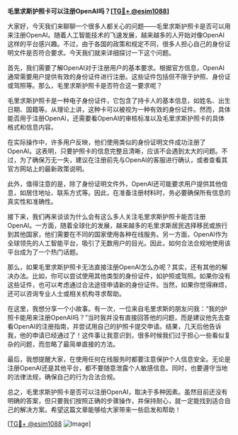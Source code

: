 **毛里求斯护照卡可以注册OpenAI吗？[[TG💪+ @esim1088](https://t.me/s/esim1088)]**

大家好，今天我们来聊聊一个很多人都关心的问题——毛里求斯护照卡是否可以用来注册OpenAI。随着人工智能技术的飞速发展，越来越多的人开始对像OpenAI这样的平台感兴趣。不过，由于各国的政策和规定不同，很多人担心自己的身份证明文件是否符合要求。今天我们就来详细探讨一下这个问题。

首先，我们需要了解OpenAI对于注册用户的基本要求。根据官方信息，OpenAI通常需要用户提供有效的身份证件进行注册。这些证件包括但不限于护照、身份证或驾照等。那么，毛里求斯护照卡是否符合这一要求呢？

毛里求斯护照卡是一种电子身份证件，它包含了持卡人的基本信息，如姓名、出生日期、国籍等。从理论上讲，这种卡可以被视为一种有效的身份证件。然而，具体能否用于注册OpenAI，还需要看OpenAI的审核标准以及毛里求斯护照卡的具体格式和信息内容。

在实际操作中，许多用户反映，他们使用类似的身份证明文件成功注册了OpenAI。这表明，只要护照卡的信息完整且清晰，应该不会遇到太大的问题。不过，为了确保万无一失，建议在注册前先与OpenAI的客服进行确认，或者查看其官方网站上的最新政策说明。

此外，值得注意的是，除了身份证明文件外，OpenAI还可能要求用户提供其他信息，如居住地址、联系方式等。因此，在准备注册材料时，务必要确保所有信息的真实性和准确性。

接下来，我们再来谈谈为什么会有这么多人关注毛里求斯护照卡能否注册OpenAI。一方面，随着全球化的发展，越来越多的毛里求斯居民选择移民或旅行到其他国家，他们需要在不同的国家使用各种在线服务。另一方面，OpenAI作为全球领先的人工智能平台，吸引了无数用户的目光。因此，如何合法合规地使用该平台成为了一个热门话题。

那么，如果毛里求斯护照卡无法直接注册OpenAI怎么办呢？其实，还有其他的解决办法。比如，你可以尝试使用其他类型的身份证件，如护照或驾照。如果你没有这些证件，也可以考虑通过合法途径申请新的身份证件。当然，如果你觉得麻烦，还可以咨询专业人士或相关机构寻求帮助。

在这里，我想分享一个小故事。有一次，一位来自毛里求斯的朋友问我：“我的护照卡能用来注册OpenAI吗？”当时我并没有直接回答他的问题，而是建议他先去查看OpenAI的注册指南，并尝试用自己的护照卡提交申请。结果，几天后他告诉我，他的申请已经通过了！这件事让我意识到，很多时候我们过于担心一些看似复杂的问题，而忽略了最简单直接的方法。

最后，我想提醒大家，在使用任何在线服务时都要注意保护个人信息安全。无论是注册OpenAI还是其他平台，都不要随意泄露个人敏感信息。同时，也要遵守当地的法律法规，确保自己的行为合法合规。

总之，毛里求斯护照卡是否可以注册OpenAI，取决于多种因素。虽然目前还没有明确的答案，但只要我们按照正确的步骤操作，并保持耐心，就一定能找到适合自己的解决方案。希望这篇文章能够给大家带来一些启发和帮助！

[[TG💪+ @esim1088](https://t.me/s/esim1088) ![Image](https://i.postimg.cc/4NQfJmqS/Snipaste-2025-05-13-00-14-12.png)]